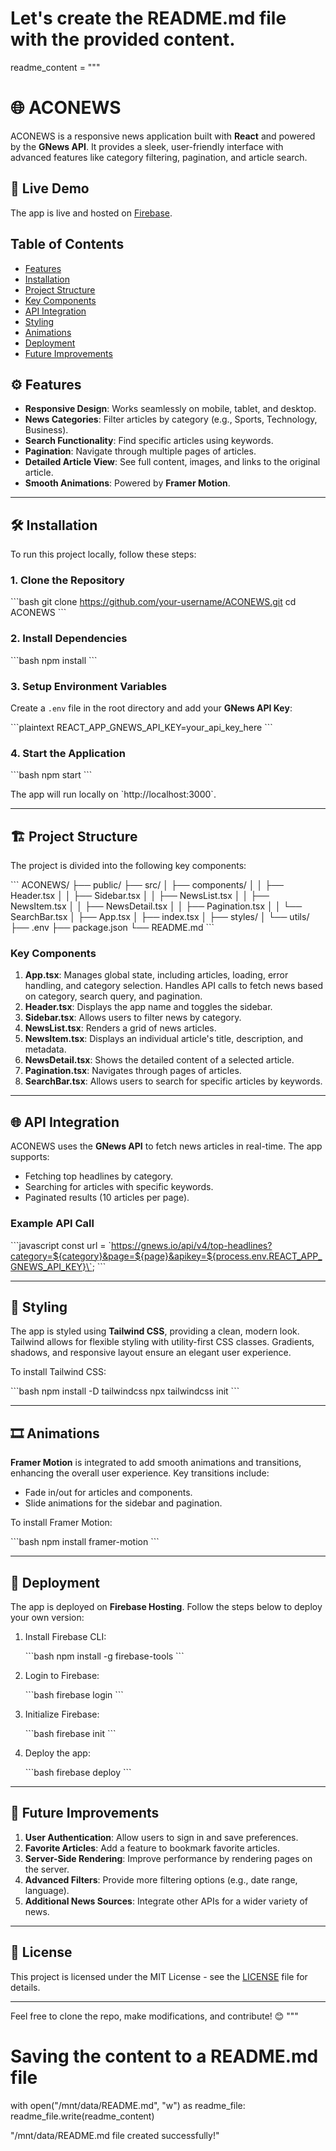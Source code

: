 # Let's create the README.md file with the provided content.

readme_content = """
# 🌐 ACONEWS

ACONEWS is a responsive news application built with **React** and powered by the **GNews API**. It provides a sleek, user-friendly interface with advanced features like category filtering, pagination, and article search.


## 🚀 Live Demo
The app is live and hosted on [Firebase](https://your-app-link.firebaseapp.com).

## Table of Contents
- [Features](#features)
- [Installation](#installation)
- [Project Structure](#project-structure)
- [Key Components](#key-components)
- [API Integration](#api-integration)
- [Styling](#styling)
- [Animations](#animations)
- [Deployment](#deployment)
- [Future Improvements](#future-improvements)

## ⚙️ Features

- **Responsive Design**: Works seamlessly on mobile, tablet, and desktop.
- **News Categories**: Filter articles by category (e.g., Sports, Technology, Business).
- **Search Functionality**: Find specific articles using keywords.
- **Pagination**: Navigate through multiple pages of articles.
- **Detailed Article View**: See full content, images, and links to the original article.
- **Smooth Animations**: Powered by **Framer Motion**.

---

## 🛠️ Installation

To run this project locally, follow these steps:

### 1. Clone the Repository

\`\`\`bash
git clone https://github.com/your-username/ACONEWS.git
cd ACONEWS
\`\`\`

### 2. Install Dependencies

\`\`\`bash
npm install
\`\`\`

### 3. Setup Environment Variables

Create a `.env` file in the root directory and add your **GNews API Key**:

\`\`\`plaintext
REACT_APP_GNEWS_API_KEY=your_api_key_here
\`\`\`

### 4. Start the Application

\`\`\`bash
npm start
\`\`\`

The app will run locally on \`http://localhost:3000\`.

---

## 🏗️ Project Structure

The project is divided into the following key components:

\`\`\`
ACONEWS/
├── public/
├── src/
│   ├── components/
│   │   ├── Header.tsx
│   │   ├── Sidebar.tsx
│   │   ├── NewsList.tsx
│   │   ├── NewsItem.tsx
│   │   ├── NewsDetail.tsx
│   │   ├── Pagination.tsx
│   │   └── SearchBar.tsx
│   ├── App.tsx
│   ├── index.tsx
│   ├── styles/
│   └── utils/
├── .env
├── package.json
└── README.md
\`\`\`

### Key Components

1. **App.tsx**: Manages global state, including articles, loading, error handling, and category selection. Handles API calls to fetch news based on category, search query, and pagination.
2. **Header.tsx**: Displays the app name and toggles the sidebar.
3. **Sidebar.tsx**: Allows users to filter news by category.
4. **NewsList.tsx**: Renders a grid of news articles.
5. **NewsItem.tsx**: Displays an individual article's title, description, and metadata.
6. **NewsDetail.tsx**: Shows the detailed content of a selected article.
7. **Pagination.tsx**: Navigates through pages of articles.
8. **SearchBar.tsx**: Allows users to search for specific articles by keywords.

---

## 🌐 API Integration

ACONEWS uses the **GNews API** to fetch news articles in real-time. The app supports:

- Fetching top headlines by category.
- Searching for articles with specific keywords.
- Paginated results (10 articles per page).

### Example API Call

\`\`\`javascript
const url = \`https://gnews.io/api/v4/top-headlines?category=${category}&page=${page}&apikey=${process.env.REACT_APP_GNEWS_API_KEY}\`;
\`\`\`

---

## 🎨 Styling

The app is styled using **Tailwind CSS**, providing a clean, modern look. Tailwind allows for flexible styling with utility-first CSS classes. Gradients, shadows, and responsive layout ensure an elegant user experience.

To install Tailwind CSS:

\`\`\`bash
npm install -D tailwindcss
npx tailwindcss init
\`\`\`

---

## 🎞️ Animations

**Framer Motion** is integrated to add smooth animations and transitions, enhancing the overall user experience. Key transitions include:

- Fade in/out for articles and components.
- Slide animations for the sidebar and pagination.
  
To install Framer Motion:

\`\`\`bash
npm install framer-motion
\`\`\`

---

## 🚀 Deployment

The app is deployed on **Firebase Hosting**. Follow the steps below to deploy your own version:

1. Install Firebase CLI:

    \`\`\`bash
    npm install -g firebase-tools
    \`\`\`

2. Login to Firebase:

    \`\`\`bash
    firebase login
    \`\`\`

3. Initialize Firebase:

    \`\`\`bash
    firebase init
    \`\`\`

4. Deploy the app:

    \`\`\`bash
    firebase deploy
    \`\`\`

---

## 🔮 Future Improvements

1. **User Authentication**: Allow users to sign in and save preferences.
2. **Favorite Articles**: Add a feature to bookmark favorite articles.
3. **Server-Side Rendering**: Improve performance by rendering pages on the server.
4. **Advanced Filters**: Provide more filtering options (e.g., date range, language).
5. **Additional News Sources**: Integrate other APIs for a wider variety of news.

---

## 📝 License

This project is licensed under the MIT License - see the [LICENSE](LICENSE) file for details.

---

Feel free to clone the repo, make modifications, and contribute! 😊
"""

# Saving the content to a README.md file
with open("/mnt/data/README.md", "w") as readme_file:
    readme_file.write(readme_content)

"/mnt/data/README.md file created successfully!"
